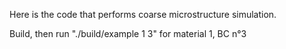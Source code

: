 Here is the code that performs coarse microstructure simulation.

Build, then run "./build/example 1 3" for material 1, BC n°3